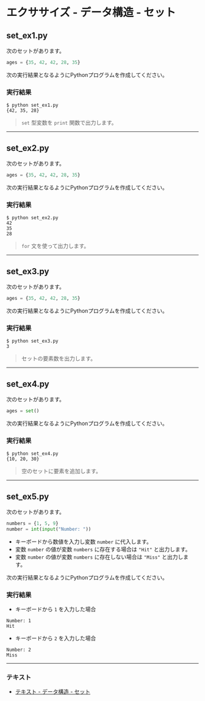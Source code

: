 # エクササイズ - データ構造 - セット

## set_ex1.py

次のセットがあります。

``` python
ages = {35, 42, 42, 28, 35}
```

次の実行結果となるようにPythonプログラムを作成してください。

### 実行結果

``` 
$ python set_ex1.py
{42, 35, 28}
```

> `set` 型変数を `print` 関数で出力します。

---

## set_ex2.py

次のセットがあります。

``` python
ages = {35, 42, 42, 28, 35}
```

次の実行結果となるようにPythonプログラムを作成してください。

### 実行結果

``` 
$ python set_ex2.py
42
35
28
```

> `for` 文を使って出力します。

---

## set_ex3.py

次のセットがあります。

``` python
ages = {35, 42, 42, 28, 35}
```

次の実行結果となるようにPythonプログラムを作成してください。

### 実行結果

``` 
$ python set_ex3.py
3
```

> セットの要素数を出力します。

---

## set_ex4.py

次のセットがあります。

``` python
ages = set()
```

次の実行結果となるようにPythonプログラムを作成してください。
 

### 実行結果

``` 
$ python set_ex4.py 
{10, 20, 30}
```

> 空のセットに要素を追加します。

---

## set_ex5.py

次のセットがあります。

``` python
numbers = {1, 5, 9}
number = int(input("Number: "))
```

* キーボードから数値を入力し変数 `number` に代入します。
* 変数 `number` の値が変数 `numbers` に存在する場合は `"Hit"` と出力します。
* 変数 `number` の値が変数 `numbers` に存在しない場合は `"Miss"` と出力します。

次の実行結果となるようにPythonプログラムを作成してください。
 

### 実行結果

* キーボードから `1` を入力した場合

``` 
Number: 1
Hit
```

* キーボードから `2` を入力した場合

``` 
Number: 2
Miss
```

---

### テキスト

* [テキスト - データ構造 - セット](../text/08_basic_ex.md)

